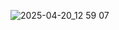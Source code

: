 ![2025-04-20_12 59 07](https://github.com/user-attachments/assets/1e60aaf8-4aab-41ff-98e4-cd918e1dfc1b)
